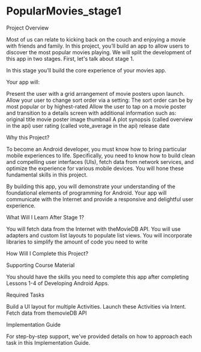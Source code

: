 # PopularMovies_stage1

Project Overview


Most of us can relate to kicking back on the couch and enjoying a movie with friends and family. 
In this project, you’ll build an app to allow users to discover the most popular movies playing.
We will split the development of this app in two stages. First, let's talk about stage 1.

In this stage you’ll build the core experience of your movies app.

Your app will:

Present the user with a grid arrangement of movie posters upon launch.
Allow your user to change sort order via a setting:
The sort order can be by most popular or by highest-rated
Allow the user to tap on a movie poster and transition to a details screen with additional information such as:
original title
movie poster image thumbnail
A plot synopsis (called overview in the api)
user rating (called vote_average in the api)
release date

Why this Project?


To become an Android developer, you must know how to bring particular mobile experiences to life.
Specifically, you need to know how to build clean and compelling user interfaces (UIs), 
fetch data from network services, and optimize the experience for various mobile devices. 
You will hone these fundamental skills in this project.

By building this app, you will demonstrate your understanding of the foundational elements 
of programming for Android. Your app will communicate with the Internet and provide a responsive and 
delightful user experience.


What Will I Learn After Stage 1?


You will fetch data from the Internet with theMovieDB API.
You will use adapters and custom list layouts to populate list views.
You will incorporate libraries to simplify the amount of code you need to write


How Will I Complete this Project?

Supporting Course Material

You should have the skills you need to complete this app after completing Lessons 1-4 of Developing Android Apps.


Required Tasks

Build a UI layout for multiple Activities.
Launch these Activities via Intent.
Fetch data from themovieDB API


Implementation Guide

For step-by-step support, we've provided details on how to approach each task in this Implementation Guide.
